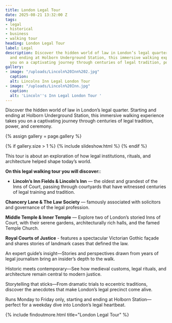 ```yaml
---
title: London Legal Tour
date: 2025-08-21 13:32:00 Z
tags:
- legal
- historical
- business
- walking tour
heading: London Legal Tour
label: Legal
description: Discover the hidden world of law in London’s legal quarter. Starting
  and ending at Holborn Underground Station, this immersive walking experience takes
  you on a captivating journey through centuries of legal tradition, power, and ceremony.
gallery:
- image: "/uploads/Lincoln%20Inn%202.jpg"
  caption: 
  alt: Lincolns Inn Legal London Tour
- image: "/uploads/Lincoln%20Inn.jpg"
  caption: 
  alt: 'Lincoln''s Inn Legal London Tour '
---
```


Discover the hidden world of law in London’s legal quarter. Starting and ending at Holborn Underground Station, this immersive walking experience takes you on a captivating journey through centuries of legal tradition, power, and ceremony.

{% assign gallery = page.gallery %}

{% if gallery.size > 1 %}
  {% include slideshow.html %}
{% endif %}

This tour is about an exploration of how legal institutions, rituals, and architecture helped shape today’s world.

**On this legal walking tour you will discover:**:

- **Lincoln’s Inn Fields & Lincoln’s Inn** — the oldest and grandest of the Inns of Court, passing through courtyards that have witnessed centuries of legal training and tradition.

**Chancery Lane & The Law Society** — famously associated with solicitors and governance of the legal profession.

**Middle Temple & Inner Temple** — Explore two of London’s storied Inns of Court, with their serene gardens, architecturally rich halls, and the famed Temple Church.

**Royal Courts of Justice** - features a spectacular Victorian Gothic façade and shares stories of landmark cases that defined the law.


An expert guide’s insight—Stories and perspectives drawn from years of legal journalism bring an insider’s depth to the walk.

Historic meets contemporary—See how medieval customs, legal rituals, and architecture remain central to modern justice.

Storytelling that sticks—From dramatic trials to eccentric traditions, discover the anecdotes that make London’s legal precinct come alive.

Runs Monday to Friday only, starting and ending at Holborn Station—perfect for a weekday dive into London’s legal heartbeat.

{% include findoutmore.html title="London Legal Tour" %}